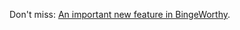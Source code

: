 Don't miss: <a href="http://scripting.com/2020/09/25/134351.html?title=bingeworthyProfilePages">An important new feature in BingeWorthy</a>.
